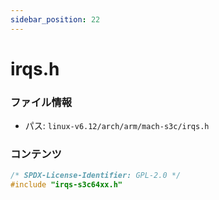```yaml
---
sidebar_position: 22
---
```

# irqs.h

### ファイル情報

- パス: `linux-v6.12/arch/arm/mach-s3c/irqs.h`

### コンテンツ

```h
/* SPDX-License-Identifier: GPL-2.0 */
#include "irqs-s3c64xx.h"

```
